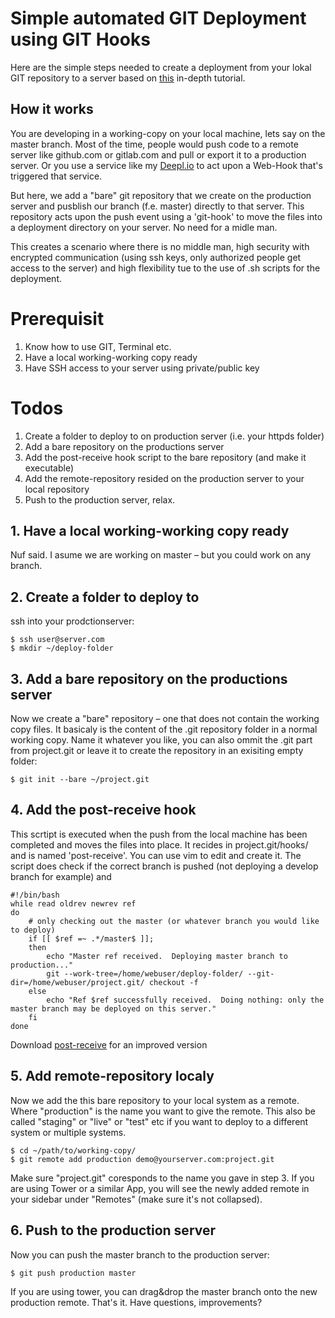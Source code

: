 # Simple automated GIT Deployment using GIT Hooks

Here are the simple steps needed to create a deployment from your lokal GIT repository to a server based on [this](https://www.digitalocean.com/community/tutorials/how-to-use-git-hooks-to-automate-development-and-deployment-tasks) in-depth 
tutorial.

## How it works

You are developing in a working-copy on your local machine, lets say on the master branch. Most of the time, people would push code to a remote
server like github.com or gitlab.com and pull or export it to a production server. Or you use a service like my [Deepl.io](https://deepl.io) to
act upon a Web-Hook that's triggered that service.

But here, we add a "bare" git repository that we create on the production server and pusblish our branch (f.e. master) directly to that
server. This repository acts upon the push event using a 'git-hook' to move the files into a deployment directory on your server. No need for a midle man.

This creates a scenario where there is no middle man, high security with encrypted communication (using ssh keys, only authorized people get access to the server)
and high flexibility tue to the use of .sh scripts for the deployment.

# Prerequisit
1. Know how to use GIT, Terminal etc.
2. Have a local working-working copy ready
2. Have SSH access to your server using private/public key

# Todos
1. Create a folder to deploy to on production server (i.e. your httpds folder)
2. Add a bare repository on the productions server
4. Add the post-receive hook script to the bare repository (and make it executable)
5. Add the remote-repository resided on the production server to your local repository
6. Push to the production server, relax.

## 1. Have a local working-working copy ready
Nuf said. I asume we are working on master – but you could work on any branch.

## 2. Create a folder to deploy to
ssh into your prodctionserver:

    $ ssh user@server.com
    $ mkdir ~/deploy-folder
    
## 3. Add a bare repository on the productions server
Now we create a "bare" repository – one that does not contain the working copy files. It basicaly is the content of the .git repository folder in a normal working copy. Name it whatever you like, you can also ommit the .git part from project.git or leave it to create the repository in an exisiting empty folder:

    $ git init --bare ~/project.git
  
## 4. Add the post-receive hook
This scrtipt is executed when the push from the local machine has been completed and moves the files into place. It recides in project.git/hooks/ and is named 'post-receive'. You can use vim to edit and create it. The script does check if the correct branch is pushed (not deploying a develop branch for example) and 

    #!/bin/bash
    while read oldrev newrev ref
    do
        # only checking out the master (or whatever branch you would like to deploy)
        if [[ $ref =~ .*/master$ ]];
        then
            echo "Master ref received.  Deploying master branch to production..."
            git --work-tree=/home/webuser/deploy-folder/ --git-dir=/home/webuser/project.git/ checkout -f
        else
            echo "Ref $ref successfully received.  Doing nothing: only the master branch may be deployed on this server."
        fi
    done

Download [post-receive](#file-post-receive) for an improved version
## 5. Add remote-repository localy 
Now we add the this bare repository to your local system as a remote. Where "production" is the name you want to give the remote. This also be called "staging" or "live" or "test" etc if you want to deploy to a different system or multiple systems.
  
    $ cd ~/path/to/working-copy/
    $ git remote add production demo@yourserver.com:project.git
  
Make sure "project.git" coresponds to the name you gave in step 3. If you are using Tower or a similar App, you will see the newly added remote in your sidebar under "Remotes" (make sure it's not collapsed).

## 6. Push to the production server
Now you can push the master branch to the production server:

    $ git push production master
  
If you are using tower, you can drag&drop the master branch onto the new production remote. That's it. Have questions, improvements?
